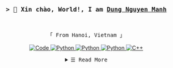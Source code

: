<!-- https://github.com/ShahriarShafin/ -->
<!-- April 15, 2021 -->
<!-- leave a STAR, if you like it ! -->

<!-- Intro  -->
<h3 align="center">
        <samp>&gt; 👋 Xin chào, World!, I am
                <b><a target="_blank" href="https://www.linkedin.com/in/nmd2000">Dung Nguyen Manh</a></b>
        </samp>
</h3>
<br>

<p align="center">
        <!-- Organisation  -->
        <samp>
                「 From Hanoi, Vietnam 」
                <br>
                <br>
        </samp>
        <!-- Programming Languages -->
        <!-- Code logo -->
        <a href="https://github.com/manhdung20112000?tab=repositories" target="_blank"><img alt="Code"
                        src="https://img.shields.io/badge/-code-000000?style=for-the-badge&logo=Plex&logoColor=white">
        </a>
        <!-- PyTorch -->
        <a href="https://github.com/manhdung20112000?tab=repositories" target="_blank"><img alt="Python"
                        src="https://img.shields.io/badge/PyTorch-%23EE4C2C.svg?&style=for-the-badge&logo=PyTorch&logoColor=white">
        </a>
        <!-- Tensorflow -->
<!--         <a href="https://github.com/manhdung20112000?tab=repositories" target="_blank"><img alt="Python"
                        src="https://img.shields.io/badge/TensorFlow-%23FF6F00.svg?&style=for-the-badge&logo=TensorFlow&logoColor=white">
        </a> -->
        <!-- Numpy -->
<!--         <a href="https://github.com/manhdung20112000?tab=repositories" target="_blank"><img alt="Python"
                        src="https://img.shields.io/badge/numpy-%23013243.svg?&style=for-the-badge&logo=numpy&logoColor=white">
        </a> -->
        <!-- Docker -->
        <a href="https://github.com/manhdung20112000?tab=repositories" target="_blank"><img alt="Python"
                        src="https://img.shields.io/badge/docker-%230db7ed.svg?&style=for-the-badge&logo=docker&logoColor=white">
        </a>
        <!-- Python -->
        <a href="https://github.com/manhdung20112000?tab=repositories" target="_blank"><img alt="Python"
                        src="https://img.shields.io/badge/-Python-3776AB?style=for-the-badge&logo=Python&logoColor=white">
        </a>
        <!-- C++ -->
        <a href="https://github.com/manhdung20112000?tab=repositories" target="_blank"><img alt="C++"
                        src="https://img.shields.io/badge/-C++-9b3675?style=for-the-badge&logo=C%2B%2B&logoColor=white">
        </a>
</p>

<!-- Details Section-->
<details align="center">
    <summary> <samp>&#9776; Read More</samp></summary>
    <p align="center">
        <br>
        <!-- Activity Widget -->
        <img alt="Shahriar Shafin's GitHub Stats"
                src="https://github-readme-stats.vercel.app/api?username=manhdung20112000&show_icons=true&theme=synthwave&bg_color=30,e96443,904e95&title_color=fff&text_color=fff" />
        <br>
        <!-- Social Links -->
        <p><strong>Find me on</strong></p>
        <!-- Gmail -->
        <a href="mailto:manhdung20112000@gmail.com" target="_blank"><img alt="Gmail"
                src="https://img.shields.io/badge/-Gmail-EA4335?style=flat-square&logo=Gmail&logoColor=white">
        </a>
        <!-- Instagram -->
        <!--<a href="https://www.instagram.com/shhriar_shafin/" target="_blank"><img alt="Instagram"
                src="https://img.shields.io/badge/-Instagram-E4405F?style=flat-square&logo=Instagram&logoColor=white">
        </a> -->
        <!-- Linkedin -->
        <a href="https://www.linkedin.com/in/nmd2000" target="_blank"><img alt="Linkedin"
                src="https://img.shields.io/badge/-Linkedin-0A66C2?style=flat-square&logo=Linkedin&logoColor=white">
        </a>
        <!-- Youtube -->
        <a href="https://www.youtube.com/channel/UCUYj9VId9iso6f6niEIaT5Q" target="_blank"><img alt="Youtube"
                src="https://img.shields.io/badge/-Youtube-FF0000?style=flat-square&logo=Youtube&logoColor=white">
        </a>
    </p>
</details>
<br>
